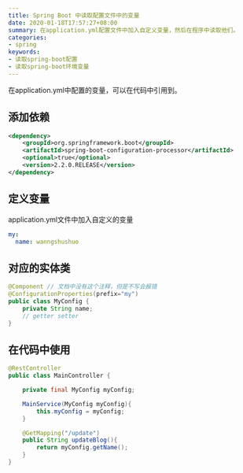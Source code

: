 ```yaml
---
title: Spring Boot 中读取配置文件中的变量
date: 2020-01-18T17:57:27+08:00
summary: 在application.yml配置文件中加入自定义变量，然后在程序中读取他们。
categories:
- spring
keywords:
- 读取spring-boot配置
- 读取spring-boot环境变量
---
```


在application.yml中配置的变量，可以在代码中引用到。

## 添加依赖

```xml
<dependency>
    <groupId>org.springframework.boot</groupId>
    <artifactId>spring-boot-configuration-processor</artifactId>
    <optional>true</optional>
    <version>2.2.0.RELEASE</version>
</dependency>
```

## 定义变量

application.yml文件中加入自定义的变量

```yml
my:
  name: wanngshushuo
```

## 对应的实体类

```java
@Component // 文档中没有这个注释，但是不写会报错
@ConfigurationProperties(prefix="my")
public class MyConfig {
    private String name;
    // getter setter
}
```

## 在代码中使用

```java
@RestController
public class MainController {

    private final MyConfig myConfig;

    MainService(MyConfig myConfig){
        this.myConfig = myConfig;
    }

    @GetMapping("/update")
    public String updateBlog(){
        return myConfig.getName();
    }
}
```